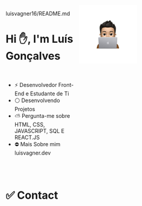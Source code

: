 <div style="display:flex;">
<div>
        <p>luisvagner16/README.md</p>
        <h1>Hi &#9995, I'm Luís Gonçalves</h1>
        
 <br>
<ul>
<li>&#9889 Desenvolvedor Front-End e Estudante de Ti</li>
<li>&#9898 Desenvolvendo Projetos</li>
<li>&#9925 Pergunta-me sobre HTML, CSS, JAVASCRIPT, SQL E REACT.JS</li>
<li>&#9940 Mais Sobre mim <a herf="#">luisvagner.dev</a></li>
</ul>
<br>
 <br>
<h1>&#9989 Contact</h1>
</div>
 <div>
<img src="transferir (3).jpeg" alt="" style="width:50%;">
</div>
</div>